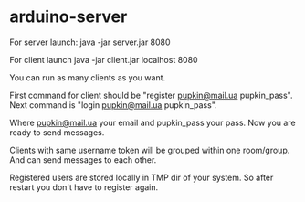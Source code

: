 arduino-server
==============

For server launch:
java -jar server.jar 8080


For client launch
java -jar client.jar localhost 8080

You can run as many clients as you want.

First command for client should be "register pupkin@mail.ua pupkin_pass".
Next command is "login pupkin@mail.ua pupkin_pass".

Where pupkin@mail.ua your email and pupkin_pass your pass. Now you are ready to send messages.

Clients with same username token will be grouped within one room/group. And can send messages to each other.

Registered users are stored locally in TMP dir of your system. So after restart you don't have to register again.


